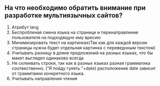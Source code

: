 ## На что необходимо обратить внимание при разработке мультиязычных сайтов?

1. Атрибут lang
2. Беспробленая смена языка на странице и перенаправление пользователя на подходящую ему вресию
3. Минимизировать текст на картинках(Так как для каждой версии страницы нужна будет отдельная картинка с переведнным текстом)
4. Учитывать разницу в длине предложений на разных языках, что бы макет выглядел одинаково всегда
5. Не склеивать строки, так как в разных языках разная грамматика соотвественно. ("Я пойду гулять "+date) расположение date зависит от граммтаики конкретного языка.
6. Учитывать направления чтения